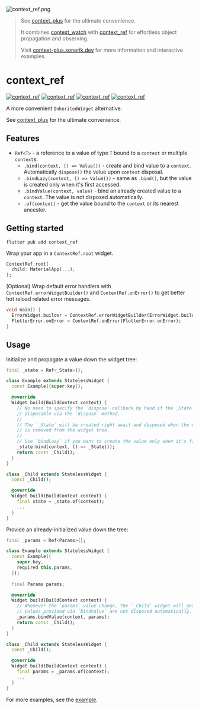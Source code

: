 ![context_ref.png](https://github.com/s0nerik/context_plus/raw/main/doc/context_ref.png)

> See [context_plus](https://pub.dev/packages/context_plus) for the ultimate convenience.
> 
> It combines [context_watch](https://pub.dev/packages/context_watch) with [context_ref](https://pub.dev/packages/context_ref) for effortless object propagation and observing.
> 
> 
> Visit [context-plus.sonerik.dev](https://context-plus.sonerik.dev) for more information and interactive examples.

# context_ref

[![context_ref](https://img.shields.io/pub/v/context_ref)](https://pub.dev/packages/context_ref)
[![context_ref](https://img.shields.io/pub/likes/context_ref)](https://pub.dev/packages/context_ref)
[![context_ref](https://img.shields.io/pub/points/context_ref)](https://pub.dev/packages/context_ref)
[![context_ref](https://img.shields.io/pub/dm/context_ref)](https://pub.dev/packages/context_ref)

A more convenient `InheritedWidget` alternative.

See [context_plus](https://pub.dev/packages/context_plus) for the ultimate convenience.

## Features

- `Ref<T>` - a reference to a value of type `T` bound to a `context` or multiple `context`s.
  - `.bind(context, () => Value())` - create and bind value to a `context`. Automatically `dispose()` the value upon `context` disposal.
  - `.bindLazy(context, () => Value())` - same as `.bind()`, but the value is created only when it's first accessed.
  - `.bindValue(context, value)` - bind an already created value to a `context`. The value is not disposed automatically.
  - `.of(context)` - get the value bound to the `context` or its nearest ancestor.

## Getting started

```shell
flutter pub add context_ref
```

Wrap your app in a `ContextRef.root` widget.
```dart
ContextRef.root(
  child: MaterialApp(...),
);
```

(Optional) Wrap default error handlers with `ContextRef.errorWidgetBuilder()` and `ContextRef.onError()` to get better hot reload related error messages.
```dart
void main() {
  ErrorWidget.builder = ContextRef.errorWidgetBuilder(ErrorWidget.builder);
  FlutterError.onError = ContextRef.onError(FlutterError.onError);
}
```

## Usage

Initialize and propagate a value down the widget tree:

```dart
final _state = Ref<_State>();

class Example extends StatelessWidget {
  const Example({super.key});

  @override
  Widget build(BuildContext context) {
    // No need to specify the `dispose` callback by hand if the _State is
    // disposable via the `dispose` method.
    // 
    // The `_State` will be created right await and disposed when the widget
    // is removed from the widget tree.
    //
    // Use `bindLazy` if you want to create the value only when it's first accessed.
    _state.bind(context, () => _State());
    return const _Child();
  }
}

class _Child extends StatelessWidget {
  const _Child();

  @override
  Widget build(BuildContext context) {
    final state = _state.of(context);
    ...
  }
}
```

Provide an already-initialized value down the tree:

```dart
final _params = Ref<Params>();

class Example extends StatelessWidget {
  const Example({
    super.key,
    required this.params,
  });
  
  final Params params;

  @override
  Widget build(BuildContext context) {
    // Whenever the `params` value change, the `_Child` widget will get rebuilt.
    // Values provided via `bindValue` are not disposed automatically.
    _params.bindValue(context, params);
    return const _Child();
  }
}

class _Child extends StatelessWidget {
  const _Child();

  @override
  Widget build(BuildContext context) {
    final params = _params.of(context);
    ...
  }
}
```

For more examples, see the [example](https://github.com/s0nerik/context_plus/raw/main/example).
